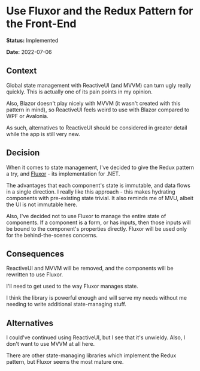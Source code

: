 # Use Fluxor and the Redux Pattern for the Front-End

**Status:** Implemented

**Date:** 2022-07-06

## Context

Global state management with ReactiveUI (and MVVM) can turn ugly really quickly. This is actually one of its pain points
in my opinion.

Also, Blazor doesn't play nicely with MVVM (it wasn't created with this pattern in mind), so ReactiveUI feels weird to
use with Blazor compared to WPF or Avalonia.

As such, alternatives to ReactiveUI should be considered in greater detail while the app is still very new.

## Decision

When it comes to state management, I've decided to give the Redux pattern a try, and
[Fluxor](https://github.com/mrpmorris/Fluxor) - its implementation for .NET.

The advantages that each component's state is immutable, and data flows in a single direction. I really like this
approach - this makes hydrating components with pre-existing state trivial. It also reminds me of MVU, albeit the UI is
not immutable here.

Also, I've decided not to use Fluxor to manage the entire state of components. If a component is a form, or has inputs,
then those inputs will be bound to the component's properties directly. Fluxor will be used only for the
behind-the-scenes concerns.

## Consequences

ReactiveUI and MVVM will be removed, and the components will be rewritten to use Fluxor.

I'll need to get used to the way Fluxor manages state.

I think the library is powerful enough and will serve my needs without me needing to write additional state-managing
stuff.

## Alternatives

I could've continued using ReactiveUI, but I see that it's unwieldy. Also, I don't want to use MVVM at all here.

There are other state-managing libraries which implement the Redux pattern, but Fluxor seems the most mature one.
